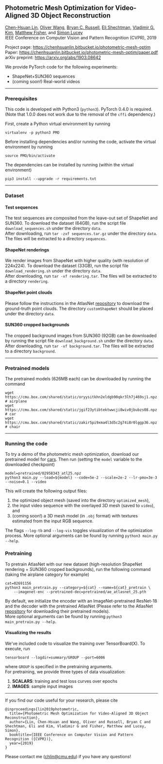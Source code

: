 ## Photometric Mesh Optimization for Video-Aligned 3D Object Reconstruction
[Chen-Hsuan Lin](https://chenhsuanlin.bitbucket.io/),
[Oliver Wang](http://www.oliverwang.info/),
[Bryan C. Russell](http://bryanrussell.org/),
[Eli Shechtman](https://research.adobe.com/person/eli-shechtman),
[Vladimir G. Kim](http://www.vovakim.com/),
[Matthew Fisher](https://techmatt.github.io/),
and [Simon Lucey](http://www.simonlucey.com/)  
IEEE Conference on Computer Vision and Pattern Recognition (CVPR), 2019  

Project page: https://chenhsuanlin.bitbucket.io/photometric-mesh-optim  
Paper: https://chenhsuanlin.bitbucket.io/photometric-mesh-optim/paper.pdf  
arXiv preprint: https://arxiv.org/abs/1903.08642  

We provide PyTorch code for the following experiments:
- ShapeNet+SUN360 sequences
- (coming soon!) Real-world videos

--------------------------------------

### Prerequisites

This code is developed with Python3 (`python3`). PyTorch 0.4.0 is required.
(Note that 1.0.0 does not work due to the removal of the `cffi` dependency.)  

First, create a Python virtual environment by running
```
virtualenv -p python3 PMO
```
Before installing dependencies and/or running the code, activate the virtual environment by running
```
source PMO/bin/activate
```
The dependencies can be installed by running (within the virtual environment) 
```
pip3 install --upgrade -r requirements.txt
```

--------------------------------------

### Dataset

#### Test sequences
The test sequences are composited from the leave-out set of ShapeNet and SUN360.
To download the dataset (64GB), run the script file `download_sequences.sh` under the directory `data`.  
After downloading, run `tar -zxf sequences.tar.gz` under the directory `data`. The files will be extracted to a directory `sequences`.

#### ShapeNet renderings
We render images from ShapeNet with higher quality (with resolution of 224x224).
To download the dataset (33GB), run the script file `download_rendering.sh` under the directory `data`.  
After downloading, run `tar -xf rendering.tar`. The files will be extracted to a directory `rendering`.

#### ShapeNet point clouds
Please follow the instructions in the AtlasNet [repository](https://github.com/ThibaultGROUEIX/AtlasNet) to download the ground-truth point clouds.
The directory `customShapeNet` should be placed under the directory `data`.

#### SUN360 cropped backgrounds
The cropped background images from SUN360 (92GB) can be downloaded by running the script file `download_background.sh` under the directory `data`.  
After downloading, run `tar -xf background.tar`. The files will be extracted to a directory `background`.

--------------------------------------

### Pretrained models
The pretrained models (626MB each) can be downloaded by running the command
```
wget https://cmu.box.com/shared/static/oryysitkhn2eldgb90qkr3lh7j469sj1.npz # airplane
wget https://cmu.box.com/shared/static/jgif23ytibtektwwcji8wiv0jbubzs08.npz # car
wget https://cmu.box.com/shared/static/zakir5pi9xma4l3d5c2g74i8r0lggp36.npz # chair
```

--------------------------------------

### Running the code

To try a demo of the photometric mesh optimization, download our pretrained model for [cars](https://cmu.box.com/shared/static/jgif23ytibtektwwcji8wiv0jbubzs08.npz).
Then run (setting the `model` variable to the downloaded checkpoint)
```
model=pretrained/02958343_atl25.npz
python3 main.py --load=${model} --code=5e-2 --scale=2e-2 --lr-pmo=3e-3 --noise=0.1 --video
```
This will create the following output files:
1. the optimized object mesh (saved into the directory `optimized_mesh`),
2. the input video sequence with the overlayed 3D mesh (saved to `video`), and
3. (coming soon!) a 3D mesh model (in `.obj` format) with textures estimated from the input RGB sequence.

The flags `--log-tb` and `--log-vis` toggles visualization of the optimization process.
More optional arguments can be found by running `python3 main.py --help`.  

### Pretraining
To pretrain AtlasNet with our new dataset (high-resolution ShapeNet rendering + SUN360 cropped backgrounds), run the following command (taking the airplane category for example)
```
cat=02691156
python3 main_pretrain.py --category=${cat} --name=${cat}_pretrain \
	--imagenet-enc --pretrained-dec=pretrained/ae_atlasnet_25.pth
```
By default, we initialize the encoder with an ImageNet-pretrained ResNet-18 and the decoder with the pretrained AtlasNet (Please refer to the AtlasNet [repository](https://github.com/ThibaultGROUEIX/AtlasNet) for downloading their pretrained models).  
More optional arguments can be found by running `python3 main_pretrain.py --help`.  

#### Visualizing the results  
We've included code to visualize the training over TensorBoard(X). To execute, run
```
tensorboard --logdir=summary/GROUP --port=6006
```
where `GROUP` is specified in the pretraining arguments.  
For pretraining, we provide three types of data visualization:  
1. **SCALARS**: training and test loss curves over epochs  
2. **IMAGES**: sample input images  

--------------------------------------

If you find our code useful for your research, please cite
```
@inproceedings{lin2019photometric,
  title={Photometric Mesh Optimization for Video-Aligned 3D Object Reconstruction},
  author={Lin, Chen-Hsuan and Wang, Oliver and Russell, Bryan C and Shechtman, Eli and Kim, Vladimir G and Fisher, Matthew and Lucey, Simon},
  booktitle={IEEE Conference on Computer Vision and Pattern Recognition ({CVPR})},
  year={2019}
}
```

Please contact me (chlin@cmu.edu) if you have any questions!
